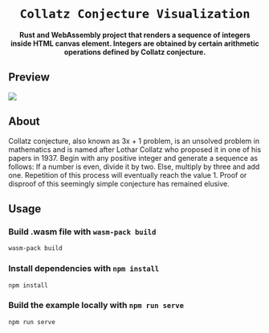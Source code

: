 <div align="center">

  <h1><code>Collatz Conjecture Visualization</code></h1>

  <strong>Rust and WebAssembly project that renders a sequence of integers inside HTML canvas element. Integers are obtained by certain arithmetic operations defined by Collatz conjecture.</strong>

</div>

## Preview

![](https://media.giphy.com/media/Po6zT5rKuNGt4tlT94/giphy.gif)

## About

Collatz conjecture, also known as 3x + 1 problem, is an unsolved problem in mathematics and is named after Lothar Collatz who proposed it in one of his papers in 1937.
Begin with any positive integer and generate a sequence as follows: If a
number is even, divide it by two. Else, multiply by three and add one. Repetition of this process will eventually reach the value 1. Proof or disproof of this seemingly simple conjecture has remained elusive.

## Usage

### Build .wasm file with `wasm-pack build`

```
wasm-pack build
```

### Install dependencies with `npm install`

```
npm install
```

### Build the example locally with `npm run serve`

```
npm run serve
```